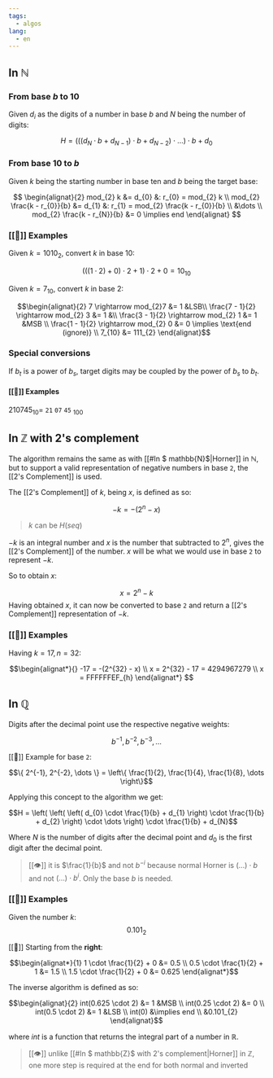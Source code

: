 ```yaml
---
tags:
  - algos
lang:
  - en
---
```


## In $\mathbb{N}$

### From base $b$ to $10$

Given $d_{i}$ as the digits of a number in base $b$ and $N$ being the number of digits:

$$H = (((d_{N} \cdot b + d_{N - 1}) \cdot b + d_{N-2}) \cdot \dots) \cdot b + d_{0}$$

### From base $10$ to $b$

Given $k$ being the starting number in base ten and $b$ being the target base:

$$
\begin{alignat}{2}
mod_{2} k &= d_{0} &: r_{0} = mod_{2} k \\
mod_{2} \frac{k - r_{0}}{b} &= d_{1} &: r_{1} = mod_{2} \frac{k - r_{0}}{b} \\
&\dots \\
mod_{2} \frac{k - r_{N}}{b} &= 0 \implies end
\end{alignat}
$$

### [[🔎]] Examples

Given $k=1010_{2}$, convert $k$ in base $10$:

$$(((1 \cdot 2) + 0) \cdot 2 + 1) \cdot 2 + 0 = 10_{10}$$

Given $k=7_{10}$, convert $k$ in base 2:

$$\begin{alignat}{2}
7 \rightarrow mod_{2}7 &= 1 &LSB\\
\frac{7 - 1}{2} \rightarrow mod_{2} 3 &= 1 &\\
\frac{3 - 1}{2} \rightarrow mod_{2} 1 &= 1 &MSB \\
\frac{1 - 1}{2} \rightarrow mod_{2} 0 &= 0 \implies \text{end (ignore)} \\
7_{10} &= 111_{2}
\end{alignat}$$
### Special conversions

If $b_{t}$ is a power of $b_{s}$, target digits may be coupled by the power of $b_s$ to $b_t$.

#### [[🔎]] Examples

$210745_{10} =$ `21` `07` `45` $_{100}$

## In $\mathbb{Z}$ with 2's complement

The algorithm remains the same as with [[#In $ mathbb{N}$|Horner]] in $\mathbb{N}$, but to support a valid representation of negative numbers in base `2`, the [[2's Complement]] is used.

The [[2's Complement]] of $k$, being $x$, is defined as so:

$$-k = -(2^n - x)$$

> $k$ can be $H(seq)$

$-k$ is an integral number and $x$ is the number that subtracted to $2^n$, gives the [[2's Complement]] of the number. $x$ will be what we would use in base `2` to represent $-k$.

So to obtain $x$:

$$x = 2^n - k$$
Having obtained $x$, it can now be converted to base `2` and return a [[2's Complement]] representation of $-k$.

### [[🔎]] Examples

Having $k=17, n=32$:

$$\begin{alignat*}{}
-17 = -(2^{32} - x) \\
x = 2^{32} - 17 = 4294967279 \\
x = FFFFFFEF_{h}
\end{alignat*} $$

## In $\mathbb{Q}$ 

Digits after the decimal point use the respective negative weights:

$$b^{-1},b^{-2},b^{-3},\dots$$

[[🔎]] Example for base `2`:

$$\{ 2^{-1}, 2^{-2}, \dots \} = \left\{  \frac{1}{2}, \frac{1}{4}, \frac{1}{8}, \dots \right\}$$

Applying this concept to the algorithm we get:

$$H = \left( \left( \left( d_{0} \cdot \frac{1}{b} + d_{1} \right) \cdot \frac{1}{b} + d_{2} \right) \cdot \dots \right) \cdot \frac{1}{b} + d_{N}$$

Where $N$ is the number of digits after the decimal point and $d_{0}$ is the first digit after the decimal point.

> [[👁️]] it is $\frac{1}{b}$ and not $b^{-i}$ because normal Horner is $(\dots)\cdot b$ and not $(\dots) \cdot b^{i}$. Only the base $b$ is needed.

### [[🔎]] Examples

Given the number $k$:
$$0.101_{2}$$

[[🚨]] Starting from the **right**:

$$\begin{alignat*}{1}
1 \cdot \frac{1}{2} + 0 &= 0.5 \\
0.5 \cdot \frac{1}{2} + 1 &= 1.5 \\
1.5 \cdot \frac{1}{2} + 0 &= 0.625 
\end{alignat*}$$

The inverse algorithm is defined as so:

$$\begin{alignat}{2}
int(0.625 \cdot 2) &= 1 &MSB \\
int(0.25 \cdot 2) &= 0 \\
int(0.5 \cdot 2) &= 1 &LSB \\
int(0) &\implies end \\
&0.101_{2}
\end{alignat}$$

where $int$ is a function that returns the integral part of a number in $\mathbb{R}$.

> [[👁️]] unlike [[#In $ mathbb{Z}$ with 2's complement|Horner]] in $\mathbb{Z}$, one more step is required at the end for both normal and inverted

